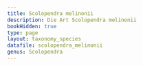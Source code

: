 ```yaml
---
title: Scolopendra melinonii
description: Die Art Scolopendra melinonii
bookHidden: true
type: page
layout: taxonomy_species
datafile: scolopendra_melinonii
genus: Scolopendra
---
```


